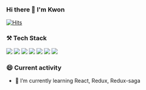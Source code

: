 ### Hi there 👋 I'm Kwon

[![Hits](https://hits.seeyoufarm.com/api/count/incr/badge.svg?url=https%3A%2F%2Fgithub.com%2FKwonkunkun&count_bg=%2379C83D&title_bg=%23555555&icon=&icon_color=%23E7E7E7&title=hits&edge_flat=false)](https://hits.seeyoufarm.com)

<!-- - 🔭 I’m currently working on ... -->
### ⚒ Tech Stack
<span>
<img src="https://img.shields.io/badge/C-gray?style=flat-square&logo=C&logoColor=white"/>
<img src="https://img.shields.io/badge/C++-blue?style=flat-square&logo=C%2B%2B&logoColor=white"/>
<img src="https://img.shields.io/badge/Javascript-orange?style=flat-square&logo=JavaScript&logoColor=white"/>
<img src="https://img.shields.io/badge/css-blue?style=flat-square&logo=CSS3&logoColor=white"/>
<img src="https://img.shields.io/badge/HTML-red?style=flat-square&logo=HTML5&logoColor=white"/>
<img src="https://img.shields.io/badge/React-9cf?style=flat-square&logo=React&logoColor=white"/>
<img src="https://img.shields.io/badge/Unity-black?style=flat-square&logo=Unity&logoColor=white"/>
</span>

### 😄 Current activity
- 🌱 I’m currently learning React, Redux, Redux-saga
<!--
- 👯 I’m looking to collaborate on ...
- 🤔 I’m looking for help with ...
- 💬 Ask me about ...
- 📫 How to reach me: ...
- 😄 Pronouns: ...
- ⚡ Fun fact: ...
-->
